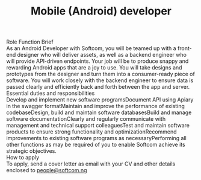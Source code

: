 ---
title:              Mobile (Android) developer
location:           Abuja
contract_type:      Full time  
department:         Engineering
featured_image:     /uploads/headers/openings-header.jpg
body: |-
    ### Role Function Brief
    As an Android Developer with Softcom, you will be teamed up with a front-end designer who will deliver assets, as well as a backend engineer who will provide API-driven endpoints. Your job will be to produce snappy and rewarding Android apps that are a joy to use. You will take designs and prototypes from the designer and turn them into a consumer-ready piece of software. You will work closely with the backend engineer to ensure data is passed clearly and efficiently back and forth between the app and server. 

    ### Essential duties and responsibilities
    - Develop and implement new software programs
    - Document API using Apiary in the swagger format
    - Maintain and improve the performance of existing codebase
    - Design, build and maintain software databases
    - Build and manage software documentation
    - Clearly and regularly communicate with management and technical support colleagues
    - Test and maintain software products to ensure strong functionality and optimization
    - Recommend improvements to existing software programs as necessary
    - Performing all other functions as may be required of you to enable Softcom achieve its strategic objectives.

    ### How to apply
    To apply, send a cover letter as email with your CV and other details enclosed to [people@softcom.ng](mailto:people@softcom.ng)
---